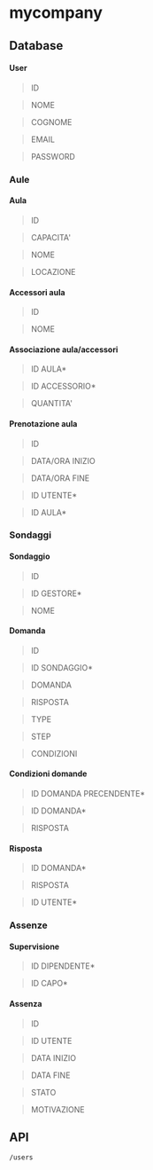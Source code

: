 # mycompany

## Database

#### User
> ID

> NOME

> COGNOME

> EMAIL

> PASSWORD

### Aule

#### Aula

> ID

> CAPACITA'

> NOME

> LOCAZIONE

#### Accessori aula

> ID

> NOME

#### Associazione aula/accessori

> ID AULA*

> ID ACCESSORIO*

> QUANTITA'

#### Prenotazione aula

> ID

> DATA/ORA INIZIO

> DATA/ORA FINE

> ID UTENTE*

> ID AULA*

### Sondaggi

#### Sondaggio

> ID

> ID GESTORE*

> NOME

#### Domanda

> ID

> ID SONDAGGIO*

> DOMANDA

> RISPOSTA

> TYPE

> STEP

> CONDIZIONI

#### Condizioni domande

> ID DOMANDA PRECENDENTE*

> ID DOMANDA*

> RISPOSTA

#### Risposta

> ID DOMANDA*

> RISPOSTA

> ID UTENTE*

### Assenze

#### Supervisione

> ID DIPENDENTE*

> ID CAPO*

#### Assenza

> ID

> ID UTENTE

> DATA INIZIO

> DATA FINE

> STATO

> MOTIVAZIONE

## API
    /users



<!--stackedit_data:
eyJoaXN0b3J5IjpbLTI0MjgzNzU0NywyNzA2MjY2NjgsLTEzMj
g1MzAyNDcsNjcwMTQxOTUzLC05OTU4Mjg1NTcsLTU4MzA2MjIw
OCwtODY2NTg0NzY3LDk2MjM5MTg0MywxMzczMjg3NzI5LDExMz
U3MDc4MjcsLTE2Mjk4NTA1NjcsODA2ODUzMTc0XX0=
-->